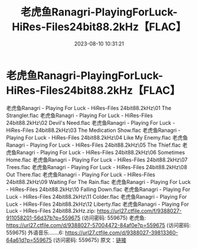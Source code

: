 ﻿---
title: 老虎鱼Ranagri-PlayingForLuck-HiRes-Files24bit88.2kHz【FLAC】
date: 2023-08-10 10:31:21
categories: 外语音乐
tags: 外语音乐
---
# 老虎鱼Ranagri-PlayingForLuck-HiRes-Files24bit88.2kHz【FLAC】

老虎鱼Ranagri - Playing For Luck -
HiRes-Files 24bit88.2kHz\01 The Strangler.flac
老虎鱼Ranagri - Playing For Luck - HiRes-Files 24bit88.2kHz\02
Devil's Need.flac
老虎鱼Ranagri - Playing For Luck - HiRes-Files 24bit88.2kHz\03 The
Medication Show.flac
老虎鱼Ranagri - Playing For Luck - HiRes-Files 24bit88.2kHz\04 Like
My Enemy.flac
老虎鱼Ranagri - Playing For Luck - HiRes-Files 24bit88.2kHz\05 The
Thief.flac
老虎鱼Ranagri - Playing For Luck - HiRes-Files 24bit88.2kHz\06
Sometimes Home.flac
老虎鱼Ranagri - Playing For Luck - HiRes-Files 24bit88.2kHz\07
Trees.flac
老虎鱼Ranagri - Playing For Luck - HiRes-Files 24bit88.2kHz\08 Out
There.flac
老虎鱼Ranagri - Playing For Luck - HiRes-Files 24bit88.2kHz\09
Waiting For The Rain.flac
老虎鱼Ranagri - Playing For Luck - HiRes-Files 24bit88.2kHz\10
Falling Down.flac
老虎鱼Ranagri - Playing For Luck - HiRes-Files 24bit88.2kHz\11
Colder.flac
老虎鱼Ranagri - Playing For Luck - HiRes-Files 24bit88.2kHz\12
Liberty.flac
老虎鱼Ranagri - Playing For Luck - HiRes-Files 24bit88.2kHz.zip:
https://url27.ctfile.com/f/9388027-911058201-56d37b?p=559675
(访问密码: 559675)
老虎鱼: https://url27.ctfile.com/d/9388027-57004472-84af0e?p=559675
(访问密码: 559675)
外语音乐.......6: https://url27.ctfile.com/d/9388027-39813360-64a61d?p=559675
(访问密码: 559675)
原文：[链接](https://blog.sina.com.cn/s/blog_1647c7e760103131e.html)
